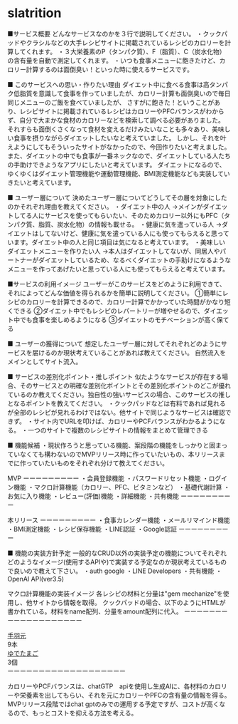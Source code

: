 # slatrition
■サービス概要
どんなサービスなのかを３行で説明してください。
・クックパッドやクラシルなどの大手レシピサイトに掲載されているレシピのカロリーを計算してくれます。
・３大栄養素のP（タンパク質）、F（脂質）、C（炭水化物）の含有量を自動で測定してくれます。
・いつも食事メニューに飽きたけど、カロリー計算するのは面倒臭い！といった時に使えるサービスです。

■ このサービスへの思い・作りたい理由
ダイエット中に食べる食事は高タンパク低脂質を意識して食事を作っていましたが、カロリー計算も面倒臭いので毎日同じメニューのご飯を食べていましたが、
さすがに飽きた！ということがあり、レシピサイトに掲載されているレシピはカロリーやPFCバランスがわからず、自分で大まかな食材のカロリーなどを検索して調べる必要がありました。
それすらも面倒くさくなって食材を変えるだけみたいなことも多々あり、美味しい食事を摂りながらダイエットしたいなと考えていました。
しかし、それを叶えようにしてもそういったサイトがなかったので、今回作りたいと考えました。
また、ダイエットの中でも食事が一番ネックなので、ダイエットしている人たちの手助けできようなアプリにしたいと考えています。
ダイエットになるので、ゆくゆくはダイエット管理機能や運動管理機能、BMI測定機能なども実装していきたいと考えています。

■ ユーザー層について
決めたユーザー層についてどうしてその層を対象にしたのかそれぞれ理由を教えてください。
・ダイエット中の人
→メインがダイエットしてる人にサービスを使ってもらいたい、そのためカロリー以外にもPFC（タンパク質、脂質、炭水化物）の情報も載せる。
・健康に気を遣っている人
→ダイエットはしてないけど、健康に気を遣っている人にも使ってもらえると思っています。ダイエット中の人と同じ項目は気になると考えています。
・美味しいダイエットメニューを作りたい人
→本人はダイエットしてないが、同居人やパートナーがダイエットしているため、なるべくダイエットの手助けになるようなメニューを作ってあげたいと思っている人にも使ってもらえると考えています。

■サービスの利用イメージ
ユーザーがこのサービスをどのように利用できて、それによってどんな価値を得られるかを簡単に説明してください。
①簡単にレシピのカロリーを計算できるので、カロリー計算でかかっていた時間がかなり短くできる
②ダイエット中でもレシピのレパートリーが増やせるので、ダイエット中でも食事を楽しめるようになる
③ダイエットのモチベーションが高く保てる


■ ユーザーの獲得について
想定したユーザー層に対してそれぞれどのようにサービスを届けるのか現状考えていることがあれば教えてください。
自然流入をメインとしてサイト流入。

■ サービスの差別化ポイント・推しポイント
似たようなサービスが存在する場合、そのサービスとの明確な差別化ポイントとその差別化ポイントのどこが優れているのか教えてください。独自性の強いサービスの場合、このサービスの推しとなるポイントを教えてください。
・クックパッドなどは有料であれば見れるが全部のレシピが見れるわけではない。他サイトで同じようなサービスは確認できず。
・サイト内でURLを叩けば、カロリーやPCFバランスがわかるようになる。
・一つのサイトで複数のレシピサイトの情報をまとめて管理できる

■ 機能候補
・現状作ろうと思っている機能、案段階の機能をしっかりと固まっていなくても構わないのでMVPリリース時に作っていたいもの、本リリースまでに作っていたいものをそれぞれ分けて教えてください。

MVP
ーーーーーーーーー
・会員登録機能
・パスワードリセット機能
・ログイン機能
・マクロ計算機能（カロリー、PFC、ビタミンなど）
・基礎代謝計算
・お気に入り機能
・レビュー(評価)機能
・詳細機能
・共有機能
ーーーーーーーーー


本リリース
ーーーーーーーーー
・食事カレンダー機能
・メールリマインド機能
・BMI測定機能
・レシピ保存機能
・LINE認証
・Google認証
ーーーーーーーーー

■ 機能の実装方針予定
一般的なCRUD以外の実装予定の機能についてそれぞれどのようなイメージ(使用するAPIや)で実装する予定なのか現状考えているもので良いので教えて下さい。
・auth google
・LINE Developers
・共有機能
・OpenAI API(ver3.5)

マクロ計算機能の実装イメージ
各レシピの材料と分量は"gem mechanize"を使用し、他サイトから情報を取得。
クックパッドの場合、以下のようにHTMLが書かれている。材料をname配列、分量をamount配列に代入。
ーーーーーーーーーーーーーーーーーーー
<div id="ingredients_list">
<div class="ingredient_row">
<div class="ingredient_name"><span class="name"><a class="cookdict_ingredient_link" href="/search/%E6%89%8B%E7%BE%BD%E5%85%83">手羽元</a></span></div>
<div class="ingredient_quantity amount">9本</div>
</div>
<div class="ingredient_row">
<div class="ingredient_name"><span class="name"><a class="cookdict_ingredient_link" href="/search/%E3%82%86%E3%81%A7%E3%81%9F%E3%81%BE%E3%81%94">ゆでたまご</a></span></div>
<div class="ingredient_quantity amount">3個</div>
</div>
ーーーーーーーーーーーーーーーーーーー

カロリーやPCFバランスは、chatGTP　apiを使用し生成AIに、各材料のカロリーや栄養素を出してもらい、それを元にカロリーやPFCの含有量の情報を得る。
MVPリリース段階ではchat gptのみでの運用する予定ですが、コストが高くなるので、もっとコストを抑える方法を考える。
